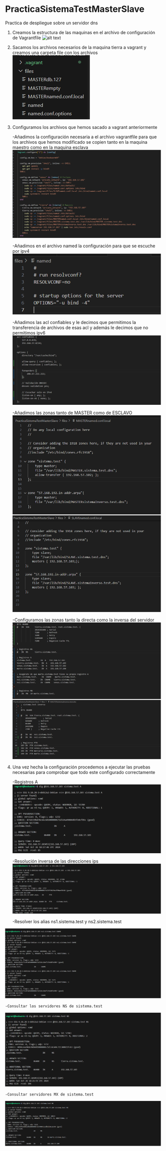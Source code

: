 # PracticaSistemaTestMasterSlave
Practica de despliegue sobre un servidor dns

1. Creamos la estructura de las maquinas en el archivo de configuración de Vagrantfile
![alt text](/images/image.png)


2. Sacamos los archivos necesarios de la maquina tierra a vagrant y creamos una carpeta file con los archivos
![alt text](/images/image1.png)


3. Configuramos los archivos que hemos sacado a vagrant anteriormente

    -Añadimos la configuración necesaria a el archivo vagrantfile para que los archivos que hemos modificado se copien tanto en la maquina  maestro como en la maquina esclava
 ![alt text](/images/image3.png)   


    -Añadimos en el archivo named la configuración para que se escuche por ipv4
![alt text](/images/image4.png)


    -Añadimos las acl confiables y le decimos que permitimos  la transferencia de archivos de esas acl y además le decimos que no permitimos ipv6
![alt text](/images/image5.png)


    -Añadimos las zonas tanto de MASTER como de ESCLAVO
![alt text](/images/image6.png)
![alt text](/images/image7.png)


    -Configuramos las zonas tanto la directa como la inversa del servidor
![alt text](/images/image8.png)
![alt text](/images/image9.png)


4. Una vez hecha la configuración procedemos a ejecutar las pruebas necesarias para comprobar que todo este configurado correctamente

    -Registros A
![alt text](/images/image10.png)


    -Resolución inversa de las direcciones ips
![alt text](/images/image11.png)


    -Resolver los alias ns1.sistema.test y ns2.sistema.test

![alt text](/images/image13.png)


    -Consultar los servidores NS de sistema.test
![alt text](/images/image14.png)

    -Consultar servidores MX de sistema.test
![alt text](/images/image15.png)
